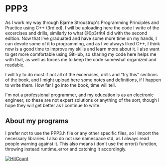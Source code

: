 # PPP3
As I work my way through Bjarne Stroustrup's Programming Principles and Practice using C++ (3rd ed), I will be uploading here the code I write of the excercises and drills, similarly to what @0p3r4t4 did with the second edition. Now that I've graduated and have some more time on my hands, I can devote some of it to programming, and as I've always liked C++, I think now is a good time to improve my skills and learn more about it. I also want to get more comfortable using GitHub, so sharing my code here helps me with that, as well as forces me to keep the code somewhat organized and readable.


I will try to do most if not all of the excercises, drills and "try this" sections of the book, and I might upload here some notes and definitions, if I happen to write them. How far I go into the book, time will tell.


I'm not a professional programmer, and my education is as an electronic engineer, so these are not expert solutions or anything of the sort, though I hope they will get better as I continue to write.

## About my programs

I prefer not to use the PPP3.h file or any other specific files, so I import the necessary libraries. I also do not use namespace std, as I always read people warning against it. This also means i don't use the error() function, throwing instead runtime_error and catching it accordingly.

  [![HitCount](https://hits.dwyl.com/jmerort/PPP3.svg?style=flat-square)](http://hits.dwyl.com/jmerort/PPP3)

